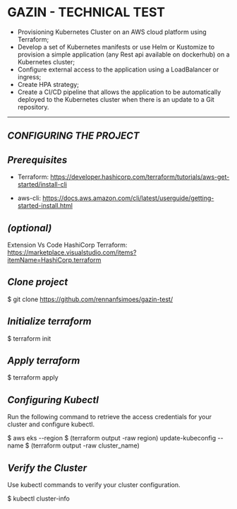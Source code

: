 # GAZIN - TECHNICAL TEST
- Provisioning Kubernetes Cluster on an AWS cloud platform using Terraform;
- Develop a set of Kubernetes manifests or use Helm or Kustomize to provision a simple application (any Rest api available on dockerhub) on a Kubernetes cluster;
- Configure external access to the application using a LoadBalancer or ingress;
- Create HPA strategy;
- Create a CI/CD pipeline that allows the application to be automatically deployed to the Kubernetes cluster when there is an update to a Git repository.
___
## _CONFIGURING THE PROJECT_

## _Prerequisites_
- Terraform: https://developer.hashicorp.com/terraform/tutorials/aws-get-started/install-cli

- aws-cli: https://docs.aws.amazon.com/cli/latest/userguide/getting-started-install.html

## _(optional)_

Extension Vs Code HashiCorp Terraform: https://marketplace.visualstudio.com/items?itemName=HashiCorp.terraform


## _Clone project_
$  git clone https://github.com/rennanfsimoes/gazin-test/

## _Initialize terraform_
$  terraform init

## _Apply terraform_
$ terraform apply

## _Configuring Kubectl_
Run the following command to retrieve the access credentials for your cluster and configure kubectl.

$  aws eks --region $ (terraform output -raw region) update-kubeconfig --name $ (terraform output -raw cluster_name)

## _Verify the Cluster_
Use kubectl commands to verify your cluster configuration.

$  kubectl cluster-info
